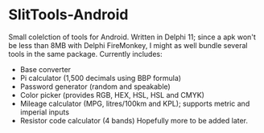 # SlitTools-Android
Small colelction of tools for Android.
Written in Delphi 11; since a apk won't be less than 8MB with Delphi FireMonkey, I might as well bundle several tools in the same package.
Currently includes:
- Base converter
- Pi calculator (1,500 decimals using BBP formula)
- Password generator (random and speakable)
- Color picker (provides RGB, HEX, HSL, HSL and CMYK)
- Mileage calculator (MPG, litres/100km and KPL); supports metric and imperial inputs
- Resistor code calculator (4 bands)
Hopefully more to be added later.
